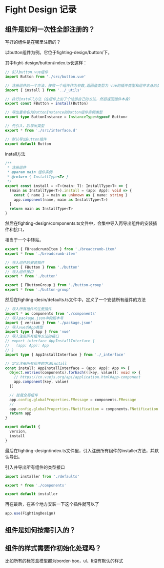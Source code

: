 # Fight Design 记录

## 组件是如何一次性全部注册的？

写好的组件是在哪里注册的？

以button组件为例。它位于fighting-design/button/下。

其中fight-design/button/index.ts长这样：

```ts
// 引入button.vue组件
import Button from './src/button.vue'

// 注册组件的一个方法，接收一个组件作为参数,返回值类型为 vue的插件类型和组件本身的类型
import { install } from '../_utils'

// 执行install方法（在组件上加了个注册自己的方法，然后返回组件本身）
export const FButton = install(Button)

// 导出重命名为ButtonInstance的Button组件实例类型
export type ButtonInstance = InstanceType<typeof Button>

// 先引入，后导出类型
export * from './src/interface.d'

// 默认导出Button组件
export default Button
```

install方法

```ts
/**
 * 注册组件
 * @param main 组件实例
 * @return { InstallType<T> }
 */
export const install = <T>(main: T): InstallType<T> => {
  (main as InstallType<T>).install = (app: App): void => {
    const { name } = main as unknown as { name: string }
    app.component(name, main as InstallType<T>)
  }
  return main as InstallType<T>
}
```

然后在fighting-design/components.ts文件中，会集中导入再导出组件的安装插件和接口，

相当于一个中转站。

```ts
export { FBreadcrumbItem } from './breadcrumb-item'
export * from './breadcrumb-item'

// 导入组件的安装插件
export { FButton } from './button'
// 导入组件接口
export * from './button'

export { FButtonGroup } from './button-group'
export * from './button-group'
```

然后在fighting-desin/defaults.ts文件中，定义了一个安装所有组件的方法

```ts
// 导入所有组件的注册插件
import * as components from './components'
// 导入package.json中的版本号
import { version } from './package.json'
// 导入vue的App类型
import type { App } from 'vue'
// 导入注册所有组件方法的接口
// export interface AppInstallInterface {
//   (app: App): App
// }
import type { AppInstallInterface } from './_interface'

// 定义注册所有组件的方法install
const install: AppInstallInterface = (app: App): App => {
  Object.entries(components).forEach(([key, value]): void => {
    // https://cn.vuejs.org/api/application.html#app-component
    app.component(key, value)
  })

  // 挂载全局组件
  app.config.globalProperties.FMessage = components.FMessage
  // 
  app.config.globalProperties.FNotification = components.FNotification
  return app
}

export default {
  version,
  install
}

```

最后在fighting-design/index.ts文件里，引入注册所有组件的installer方法，并默认导出。

引入并导出所有组件的类型接口

```ts
import installer from './defaults'

export * from './components'

export default installer
```

再在最后，在某个地方安装一下这个插件就可以了

```ts
app.use(FightingDesign)
```


## 组件是如何按需引入的？

## 组件的样式需要作初始化处理吗？
比如所有的标签盒模型都为border-box，ul、li没有默认的样式




